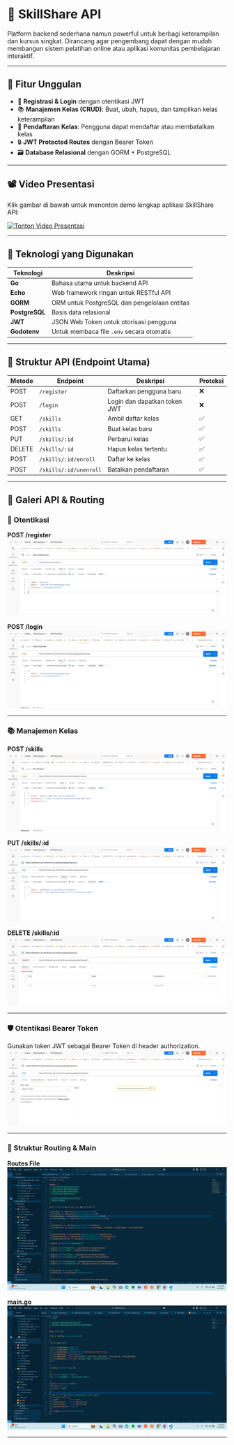 # 🧠 SkillShare API

Platform backend sederhana namun powerful untuk berbagi keterampilan dan kursus singkat. Dirancang agar pengembang dapat dengan mudah membangun sistem pelatihan online atau aplikasi komunitas pembelajaran interaktif.

---

## 🎯 Fitur Unggulan

- 🔐 **Registrasi & Login** dengan otentikasi JWT
- 📚 **Manajemen Kelas (CRUD)**: Buat, ubah, hapus, dan tampilkan kelas keterampilan
- 👤 **Pendaftaran Kelas**: Pengguna dapat mendaftar atau membatalkan kelas
- 🔒 **JWT Protected Routes** dengan Bearer Token
- 🗃️ **Database Relasional** dengan GORM + PostgreSQL

---

## 📽️ Video Presentasi

Klik gambar di bawah untuk menonton demo lengkap aplikasi SkillShare API:

[![Tonton Video Presentasi](https://img.youtube.com/vi/KsjL2NAwx3U/0.jpg)](https://youtu.be/KsjL2NAwx3U)

---

## 🧱 Teknologi yang Digunakan

| Teknologi     | Deskripsi                                                            |
|---------------|----------------------------------------------------------------------|
| **Go**        | Bahasa utama untuk backend API                                       |
| **Echo**      | Web framework ringan untuk RESTful API                               |
| **GORM**      | ORM untuk PostgreSQL dan pengelolaan entitas                         |
| **PostgreSQL**| Basis data relasional                                                |
| **JWT**       | JSON Web Token untuk otorisasi pengguna                              |
| **Godotenv**  | Untuk membaca file `.env` secara otomatis                            |

---

## 🧭 Struktur API (Endpoint Utama)

| Metode | Endpoint                  | Deskripsi                             | Proteksi |
|--------|---------------------------|---------------------------------------|----------|
| POST   | `/register`               | Daftarkan pengguna baru               | ❌       |
| POST   | `/login`                  | Login dan dapatkan token JWT          | ❌       |
| GET    | `/skills`                 | Ambil daftar kelas                    | ✅       |
| POST   | `/skills`                 | Buat kelas baru                       | ✅       |
| PUT    | `/skills/:id`             | Perbarui kelas                        | ✅       |
| DELETE | `/skills/:id`             | Hapus kelas tertentu                  | ✅       |
| POST   | `/skills/:id/enroll`      | Daftar ke kelas                       | ✅       |
| POST   | `/skills/:id/unenroll`    | Batalkan pendaftaran                  | ✅       |

---

## 📸 Galeri API & Routing

### 🔐 Otentikasi

**POST /register**
![Register](./images/post%20register.png)

**POST /login**
![Login](./images/post%20login.png)

---

### 📚 Manajemen Kelas

**POST /skills**  
![Post Kelas](./images/post%20classes.png)

**PUT /skills/:id**  
![Put Kelas](./images/put%20classes.png)

**DELETE /skills/:id**  
![Delete Kelas](./images/delete%20classes_3.png)

---

### 🛡️ Otentikasi Bearer Token

Gunakan token JWT sebagai Bearer Token di header authorization.
![Bearer Token](./images/bearer%20token%20put.png)

---

### 📌 Struktur Routing & Main

**Routes File**
![Routes](./images/routes.png)

**main.go**
![Main](./images/main%20nya.png)

---
